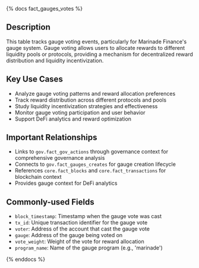 {% docs fact_gauges_votes %}

## Description
This table tracks gauge voting events, particularly for Marinade Finance's gauge system. Gauge voting allows users to allocate rewards to different liquidity pools or protocols, providing a mechanism for decentralized reward distribution and liquidity incentivization.

## Key Use Cases
- Analyze gauge voting patterns and reward allocation preferences
- Track reward distribution across different protocols and pools
- Study liquidity incentivization strategies and effectiveness
- Monitor gauge voting participation and user behavior
- Support DeFi analytics and reward optimization

## Important Relationships
- Links to `gov.fact_gov_actions` through governance context for comprehensive governance analysis
- Connects to `gov.fact_gauges_creates` for gauge creation lifecycle
- References `core.fact_blocks` and `core.fact_transactions` for blockchain context
- Provides gauge context for DeFi analytics

## Commonly-used Fields
- `block_timestamp`: Timestamp when the gauge vote was cast
- `tx_id`: Unique transaction identifier for the gauge vote
- `voter`: Address of the account that cast the gauge vote
- `gauge`: Address of the gauge being voted on
- `vote_weight`: Weight of the vote for reward allocation
- `program_name`: Name of the gauge program (e.g., 'marinade')

{% enddocs %} 